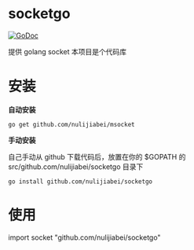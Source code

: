 socketgo
========

[![GoDoc](https://godoc.org/github.com/nulijiabei/socketgo?status.svg)](https://godoc.org/github.com/nulijiabei/socketgo)

提供 golang socket 本项目是个代码库


# 安装

**自动安装**

	go get github.com/nulijiabei/msocket
	
**手动安装**

自己手动从 github 下载代码后，放置在你的 $GOPATH 的 src/github.com/nulijiabei/socketgo 目录下

	go install github.com/nulijiabei/socketgo
	

# 使用
import socket "github.com/nulijiabei/socketgo"
